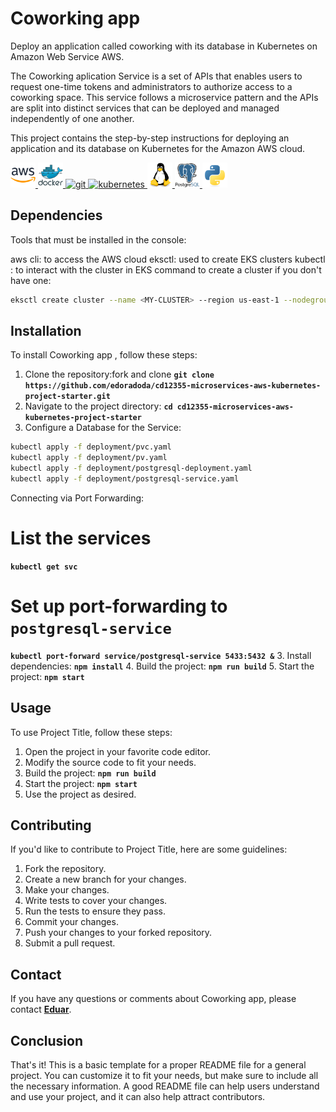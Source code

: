 # Coworking app 
Deploy an application called coworking with its database in Kubernetes on Amazon Web Service AWS.

The Coworking aplication Service is a set of APIs that enables users to request one-time tokens and administrators to authorize access to a coworking space. This service follows a microservice pattern and the APIs are split into distinct services that can be deployed and managed independently of one another.

This project contains the step-by-step instructions for deploying an application and its database on Kubernetes for the Amazon AWS cloud.

<p > <a href="https://aws.amazon.com" target="_blank" rel="noreferrer"> <img src="https://raw.githubusercontent.com/devicons/devicon/master/icons/amazonwebservices/amazonwebservices-original-wordmark.svg" alt="aws" width="40" height="40"/> </a> <a href="https://www.docker.com/" target="_blank" rel="noreferrer"> <img src="https://raw.githubusercontent.com/devicons/devicon/master/icons/docker/docker-original-wordmark.svg" alt="docker" width="40" height="40"/> </a> <a href="https://git-scm.com/" target="_blank" rel="noreferrer"> <img src="https://www.vectorlogo.zone/logos/git-scm/git-scm-icon.svg" alt="git" width="40" height="40"/> </a> <a href="https://kubernetes.io" target="_blank" rel="noreferrer"> <img src="https://www.vectorlogo.zone/logos/kubernetes/kubernetes-icon.svg" alt="kubernetes" width="40" height="40"/> </a> <a href="https://www.linux.org/" target="_blank" rel="noreferrer"> <img src="https://raw.githubusercontent.com/devicons/devicon/master/icons/linux/linux-original.svg" alt="linux" width="40" height="40"/> </a> <a href="https://www.postgresql.org" target="_blank" rel="noreferrer"> <img src="https://raw.githubusercontent.com/devicons/devicon/master/icons/postgresql/postgresql-original-wordmark.svg" alt="postgresql" width="40" height="40"/> </a> <a href="https://www.python.org" target="_blank" rel="noreferrer"> <img src="https://raw.githubusercontent.com/devicons/devicon/master/icons/python/python-original.svg" alt="python" width="40" height="40"/> </a> </p>

## **Dependencies**
Tools that must be installed in the console:

aws cli: to access the AWS cloud
eksctl: used to create EKS clusters
kubectl : to interact with the cluster in EKS
command to create a cluster if you don't have one:
```bash
eksctl create cluster --name <MY-CLUSTER> --region us-east-1 --nodegroup-name starter-nodes --node-type t3.small --nodes 1 --nodes -min 1 --nodes-max 2
```

## **Installation**

To install Coworking app , follow these steps:

1. Clone the repository:fork and clone **`git clone https://github.com/edoradoda/cd12355-microservices-aws-kubernetes-project-starter.git`**
2. Navigate to the project directory: **`cd cd12355-microservices-aws-kubernetes-project-starter`**
3. Configure a Database for the Service:
```bash
kubectl apply -f deployment/pvc.yaml
kubectl apply -f deployment/pv.yaml
kubectl apply -f deployment/postgresql-deployment.yaml
kubectl apply -f deployment/postgresql-service.yaml 
```

Connecting via Port Forwarding:
# List the services
**`kubectl get svc`**
# Set up port-forwarding to `postgresql-service`
**`kubectl port-forward service/postgresql-service 5433:5432 &`**
3. Install dependencies: **`npm install`**
4. Build the project: **`npm run build`**
5. Start the project: **`npm start`**

## **Usage**

To use Project Title, follow these steps:

1. Open the project in your favorite code editor.
2. Modify the source code to fit your needs.
3. Build the project: **`npm run build`**
4. Start the project: **`npm start`**
5. Use the project as desired.

## **Contributing**

If you'd like to contribute to Project Title, here are some guidelines:

1. Fork the repository.
2. Create a new branch for your changes.
3. Make your changes.
4. Write tests to cover your changes.
5. Run the tests to ensure they pass.
6. Commit your changes.
7. Push your changes to your forked repository.
8. Submit a pull request.

## **Contact**

If you have any questions or comments about Coworking app, please contact **[Eduar](doradoeduar@gmail.com)**.

## **Conclusion**

That's it! This is a basic template for a proper README file for a general project. You can customize it to fit your needs, but make sure to include all the necessary information. A good README file can help users understand and use your project, and it can also help attract contributors.




